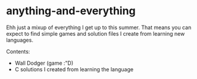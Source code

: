 # anything-and-everything
Ehh just a mixup of everything I get up to this summer. That means you can expect to find simple games and solution files I create from learning new languages. 

Contents:
- Wall Dodger (game :"D)
- C solutions I created from learning the language
